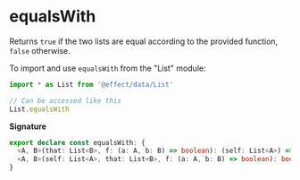 # equalsWith

Returns `true` if the two lists are equal according to the provided function,
`false` otherwise.

To import and use `equalsWith` from the "List" module:

```ts
import * as List from '@effect/data/List'

// Can be accessed like this
List.equalsWith
```

**Signature**

```ts
export declare const equalsWith: {
  <A, B>(that: List<B>, f: (a: A, b: B) => boolean): (self: List<A>) => boolean
  <A, B>(self: List<A>, that: List<B>, f: (a: A, b: B) => boolean): boolean
}
```
